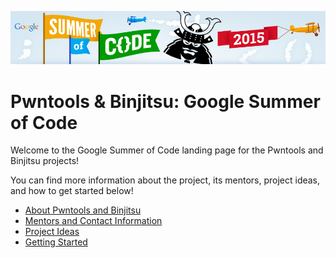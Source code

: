 ![](gsoc.png)

# Pwntools & Binjitsu: Google Summer of Code

Welcome to the Google Summer of Code landing page for the Pwntools and Binjitsu projects!

You can find more information about the project, its mentors, project ideas, and how to get started below!

- [About Pwntools and Binjitsu](about.md)
- [Mentors and Contact Information](mentors.md)
- [Project Ideas](ideas)
- [Getting Started](getting-started.md)
